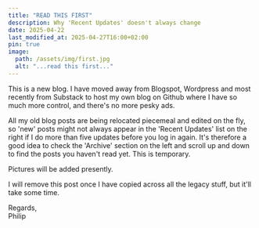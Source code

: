 ```yaml
---
title: "READ THIS FIRST"
description: Why 'Recent Updates' doesn't always change
date: 2025-04-22
last_modified_at: 2025-04-27T16:00+02:00
pin: true
image:
  path: /assets/img/first.jpg
  alt: "...read this first..."
---
```


This is a new blog. I have moved away from Blogspot, Wordpress and most recently from Substack to host my own blog on Github where I have so much more control, and there's no more pesky ads.

All my old blog posts are being relocated piecemeal and edited on the fly, so 'new' posts might not always appear in the 'Recent Updates' list on the right if I do more than five updates before you log in again. It's therefore a good idea to check the 'Archive' section on the left and scroll up and down to find the posts you haven't read yet. This is temporary.

Pictures will be added presently.

I will remove this post once I have copied across all the legacy stuff, but it'll take some time.

Regards,  
Philip
